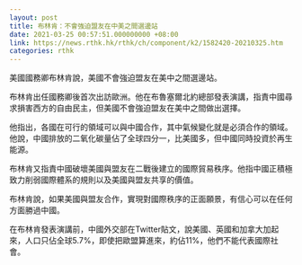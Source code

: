 ```yaml
---
layout: post
title: 布林肯：不會強迫盟友在中美之間選邊站
date: 2021-03-25 00:57:51.000000000 +08:00
link: https://news.rthk.hk/rthk/ch/component/k2/1582420-20210325.htm
categories: rthk
---
```


美國國務卿布林肯說，美國不會強迫盟友在美中之間選邊站。

布林肯出任國務卿後首次出訪歐洲。他在布魯塞爾北約總部發表演講，指責中國尋求損害西方的自由民主，但美國不會強迫盟友在美中之間做出選擇。

他指出，各國在可行的領域可以與中國合作，其中氣候變化就是必須合作的領域。他說，中國排放的二氧化碳量佔了全球四分一，比美國多，但中國同時投資於再生能源。

布林肯又指責中國破壞美國與盟友在二戰後建立的國際貿易秩序。他指中國正積極致力削弱國際體系的規則以及美國與盟友共享的價值。

布林肯說，如果美國與盟友合作，實現對國際秩序的正面願景，有信心可以在任何方面勝過中國。

在布林肯發表演講前，中國外交部在Twitter貼文，說美國、英國和加拿大加起來，人口只佔全球5.7%，即使把歐盟算進來，約佔11%，他們不能代表國際社會。
